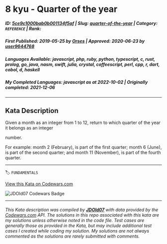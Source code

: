 # 8 kyu - Quarter of the year

##### **ID**: [5ce9c1000bab0b001134f5af](https://www.codewars.com/kata/5ce9c1000bab0b001134f5af) | **Slug**: [quarter-of-the-year](https://www.codewars.com/kata/5ce9c1000bab0b001134f5af) | **Category**: `REFERENCE` | **Rank**: <span style="color:white">8 kyu</span>

##### **First Published**: 2019-05-25 ***by*** [Orses](https://www.codewars.com/users/Orses) | **Approved**: 2020-06-23 ***by*** [user9644768](https://www.codewars.com/users/user9644768)

##### **Languages Available**: javascript, php, ruby, python, typescript, c, rust, prolog, go, java, nasm, swift, julia, crystal, coffeescript, perl, cpp, r, dart, cobol, d, haskell

##### **My Completed Languages**: javascript ***as at*** 2022-10-02 | **Originally completed**: 2021-12-06

---

## Kata Description


Given a month as an integer from 1 to 12, return to which quarter of the year it belongs as an integer

 number.



For example: month 2 (February), is part of the first quarter; month 6 (June), is part of the second quarter; and month 11 (November), is part of the fourth quarter.



---


🏷 `FUNDAMENTALS`


[View this Kata on Codewars.com](https://www.codewars.com/kata/5ce9c1000bab0b001134f5af)

![](https://www.codewars.com/users/jdold07/badges/large "JDOld07 Codewars Badge")

---

###### *This Kata description was compiled by [**JDOld07**](https://tpstech.dev) with data provided by the [Codewars.com](https://www.codewars.com) API.  The solutions in this repo associated with this kata are my solutions unless otherwise noted in the code file.  Test cases are generally those as provided in the Kata, but may include additional test cases I created while coding my solution.  My solutions are not always commented as the solutions are rarely submitted with comments.*
